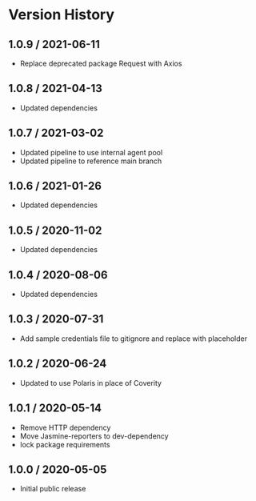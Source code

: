 # Version History

## 1.0.9 / 2021-06-11

- Replace deprecated package Request with Axios

## 1.0.8 / 2021-04-13

- Updated dependencies

## 1.0.7 / 2021-03-02

- Updated pipeline to use internal agent pool
- Updated pipeline to reference main branch

## 1.0.6 / 2021-01-26

- Updated dependencies

## 1.0.5 / 2020-11-02

- Updated dependencies

## 1.0.4 / 2020-08-06

- Updated dependencies

## 1.0.3 / 2020-07-31

- Add sample credentials file to gitignore and replace with placeholder

## 1.0.2 / 2020-06-24

- Updated to use Polaris in place of Coverity

## 1.0.1 / 2020-05-14

- Remove HTTP dependency
- Move Jasmine-reporters to dev-dependency
- lock package requirements

## 1.0.0 / 2020-05-05

- Initial public release
